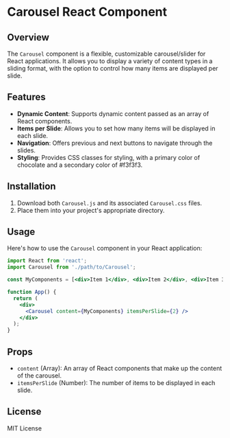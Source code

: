 # Carousel React Component

## Overview

The `Carousel` component is a flexible, customizable carousel/slider for React applications. It allows you to display a variety of content types in a sliding format, with the option to control how many items are displayed per slide.

## Features

- **Dynamic Content**: Supports dynamic content passed as an array of React components.
- **Items per Slide**: Allows you to set how many items will be displayed in each slide.
- **Navigation**: Offers previous and next buttons to navigate through the slides.
- **Styling**: Provides CSS classes for styling, with a primary color of chocolate and a secondary color of #f3f3f3.

## Installation

1. Download both `Carousel.js` and its associated `Carousel.css` files.
2. Place them into your project's appropriate directory.

## Usage

Here's how to use the `Carousel` component in your React application:

```jsx
import React from 'react';
import Carousel from './path/to/Carousel';

const MyComponents = [<div>Item 1</div>, <div>Item 2</div>, <div>Item 3</div>];

function App() {
  return (
    <div>
      <Carousel content={MyComponents} itemsPerSlide={2} />
    </div>
  );
}
```

## Props

- `content` (Array): An array of React components that make up the content of the carousel.
- `itemsPerSlide` (Number): The number of items to be displayed in each slide.

## License

MIT License

